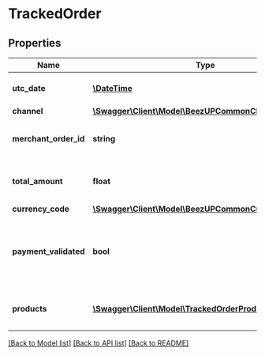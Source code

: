 # TrackedOrder

## Properties
Name | Type | Description | Notes
------------ | ------------- | ------------- | -------------
**utc_date** | [**\DateTime**](\DateTime.md) | The utc date of the order. | 
**channel** | [**\Swagger\Client\Model\BeezUPCommonChannelBasicInfo**](BeezUPCommonChannelBasicInfo.md) |  | 
**merchant_order_id** | **string** | The merchant order identifier | 
**total_amount** | **float** | The total amount related to the order. | 
**currency_code** | [**\Swagger\Client\Model\BeezUPCommonCurrencyCode**](BeezUPCommonCurrencyCode.md) |  | 
**payment_validated** | **bool** | Indicate if the payment of this order has been validated or not. | 
**products** | [**\Swagger\Client\Model\TrackedOrderProduct[]**](TrackedOrderProduct.md) | the product list related to this order. | 

[[Back to Model list]](../README.md#documentation-for-models) [[Back to API list]](../README.md#documentation-for-api-endpoints) [[Back to README]](../README.md)


